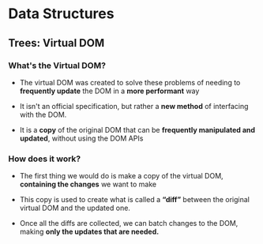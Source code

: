 # Data Structures

## Trees: Virtual DOM

### What's the Virtual DOM?

* The virtual DOM was created to solve these problems of needing to **frequently update** the DOM in a **more performant** way

* It isn't an official specification, but rather a **new method** of interfacing with the DOM.

* It is a **copy** of the original DOM that can be **frequently manipulated and updated**, without using the DOM APIs

### How does it work? 

* The first thing we would do is make a copy of the virtual DOM, **containing the changes** we want to make

* This copy is used to create what is called a **“diff”** between the original virtual DOM and the updated one.

* Once all the diffs are collected, we can batch changes to the DOM, making **only the updates that are needed.**
